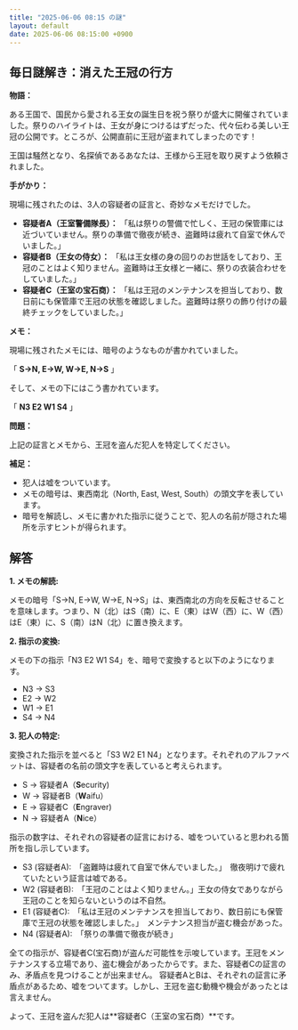 ```yaml
---
title: "2025-06-06 08:15 の謎"
layout: default
date: 2025-06-06 08:15:00 +0900
---
```

## 毎日謎解き：消えた王冠の行方

**物語：**

ある王国で、国民から愛される王女の誕生日を祝う祭りが盛大に開催されていました。祭りのハイライトは、王女が身につけるはずだった、代々伝わる美しい王冠の公開です。ところが、公開直前に王冠が盗まれてしまったのです！

王国は騒然となり、名探偵であるあなたは、王様から王冠を取り戻すよう依頼されました。

**手がかり：**

現場に残されたのは、3人の容疑者の証言と、奇妙なメモだけでした。

*   **容疑者A（王室警備隊長）：** 「私は祭りの警備で忙しく、王冠の保管庫には近づいていません。祭りの準備で徹夜が続き、盗難時は疲れて自室で休んでいました。」
*   **容疑者B（王女の侍女）：** 「私は王女様の身の回りのお世話をしており、王冠のことはよく知りません。盗難時は王女様と一緒に、祭りの衣装合わせをしていました。」
*   **容疑者C（王室の宝石商）：** 「私は王冠のメンテナンスを担当しており、数日前にも保管庫で王冠の状態を確認しました。盗難時は祭りの飾り付けの最終チェックをしていました。」

**メモ：**

現場に残されたメモには、暗号のようなものが書かれていました。

「 **S→N, E→W, W→E, N→S** 」

そして、メモの下にはこう書かれています。

「 **N3 E2 W1 S4** 」

**問題：**

上記の証言とメモから、王冠を盗んだ犯人を特定してください。

**補足：**

*   犯人は嘘をついています。
*   メモの暗号は、東西南北（North, East, West, South）の頭文字を表しています。
*   暗号を解読し、メモに書かれた指示に従うことで、犯人の名前が隠された場所を示すヒントが得られます。

## 解答

**1. メモの解読:**

メモの暗号「S→N, E→W, W→E, N→S」は、東西南北の方向を反転させることを意味します。つまり、N（北）はS（南）に、E（東）はW（西）に、W（西）はE（東）に、S（南）はN（北）に置き換えます。

**2. 指示の変換:**

メモの下の指示「N3 E2 W1 S4」を、暗号で変換すると以下のようになります。

*   N3 → S3
*   E2 → W2
*   W1 → E1
*   S4 → N4

**3. 犯人の特定:**

変換された指示を並べると「S3 W2 E1 N4」となります。それぞれのアルファベットは、容疑者の名前の頭文字を表していると考えられます。

*   S → 容疑者A（**S**ecurity)
*   W → 容疑者B（**W**aifu）
*   E → 容疑者C（**E**ngraver)
*   N → 容疑者A（**N**ice）

指示の数字は、それぞれの容疑者の証言における、嘘をついていると思われる箇所を指し示しています。

*   S3 (容疑者A):　「盗難時は疲れて自室で休んでいました。」　徹夜明けで疲れていたという証言は嘘である。
*   W2 (容疑者B):　「王冠のことはよく知りません。」王女の侍女でありながら王冠のことを知らないというのは不自然。
*   E1 (容疑者C):　「私は王冠のメンテナンスを担当しており、数日前にも保管庫で王冠の状態を確認しました。」　メンテナンス担当が盗む機会があった。
*   N4 (容疑者A):　「祭りの準備で徹夜が続き」

全ての指示が、容疑者C(宝石商)が盗んだ可能性を示唆しています。王冠をメンテナンスする立場であり、盗む機会があったからです。また、容疑者Cの証言のみ、矛盾点を見つけることが出来ません。
容疑者AとBは、それぞれの証言に矛盾点があるため、嘘をついてます。しかし、王冠を盗む動機や機会があったとは言えません。

よって、王冠を盗んだ犯人は**容疑者C（王室の宝石商）**です。
